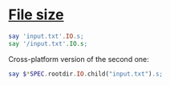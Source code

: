 [1]: https://rosettacode.org/wiki/File_size

# [File size][1]

```raku
say 'input.txt'.IO.s;
say '/input.txt'.IO.s;
```


Cross-platform version of the second one:

```raku
say $*SPEC.rootdir.IO.child("input.txt").s;
```